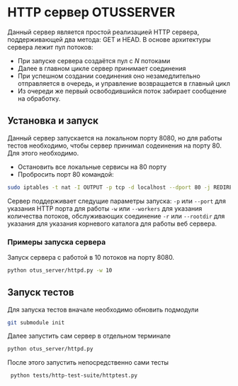 # HTTP сервер OTUSSERVER 
Данный сервер является простой реализацией HTTP сервера, поддерживающей два метода:
GET и HEAD.
В основе архитектуры сервера лежит пул потоков:
 - При запуске сервера создаётся пул с *N* потоками
 - Далее в главном цикле сервер принимает соединения
 - При успешном создании соединения оно незамедлительно отправляется в очередь,
 и управление возвращается в главный цикл
 - Из очереди же первый освободившийся поток забирает сообщение на обработку.

## Установка и запуск
Данный сервер запускается на локальном порту 8080, но для работы тестов необходимо, чтобы сервер
принимал содеинения на порту 80.
Для этого необходимо.
 - Остановить все локальные сервисы на 80 порту
 - Пробросить порт 80 командой:
```bash
sudo iptables -t nat -I OUTPUT -p tcp -d localhost --dport 80 -j REDIRECT --to-ports 8080
```

Сервер поддерживает следущие параметры запуска:
`-p` или `--port` для указания HTTP порта для работы
`-w` или `--workers` для указания количества потоков, обслуживающих соединение 
`-r` или `--rootdir` для указания для указания корневого каталога для работы веб сервера. 

### Примеры запуска сервера 
Запуск сервера с работой в 10 потоков на порту 8080.
```bash
python otus_server/httpd.py -w 10
```

## Запуск тестов
Для запуска тестов вначале необходимо обновить подмодули 
```bash
git submodule init
```
Далее запустить сам сервер в отдельном терминале
```bash
python otus_server/httpd.py
```
После этого запустить непосредственно сами тесты
```bash
 python tests/http-test-suite/httptest.py
```
